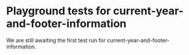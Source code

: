 # Playground tests for current-year-and-footer-information
We are still awaiting the first test run for current-year-and-footer-information.
